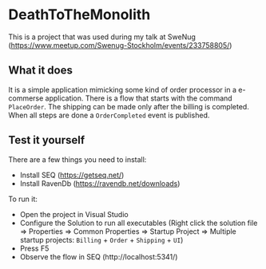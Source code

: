 # DeathToTheMonolith

This is a project that was used during my talk at SweNug (https://www.meetup.com/Swenug-Stockholm/events/233758805/)

## What it does

It is a simple application mimicking some kind of order processor in a e-commerse application. There is a flow that starts with the command `PlaceOrder`. The shipping can be made only after the billing is completed. When all steps are done a `OrderCompleted` event is published.

## Test it yourself

There are a few things you need to install:
* Install SEQ (https://getseq.net/)
* Install RavenDb (https://ravendb.net/downloads)

To run it:
* Open the project in Visual Studio
* Configure the Solution to run all executables (Right click the solution file => Properties => Common Properties => Startup Project => Multiple startup projects: `Billing` + `Order` + `Shipping` + `UI`)
* Press F5
* Observe the flow in SEQ (http://localhost:5341/)